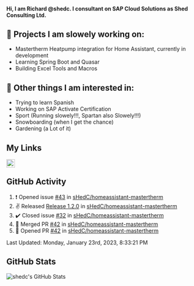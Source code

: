 #### Hi, I am Richard @shedc. I consultant on SAP Cloud Solutions as Shed Consulting Ltd.

## 👋 Projects I am slowely working on:
- Mastertherm Heatpump integration for Home Assistant, currently in development
- Learning Spring Boot and Quasar
- Building Excel Tools and Macros

## 👀 Other things I am interested in:
- Trying to learn Spanish
- Working on SAP Activate Certification
- Sport (Running slowely!!!, Spartan also Slowely!!!)
- Snowboarding (when I get the chance)
- Gardening (a Lot of it)

## My Links
[<img align="left" alt="shedc | LinkedIn" width="22px" src="https://cdn.jsdelivr.net/npm/simple-icons@v3/icons/linkedin.svg" />][linkedin]

<br/>

## GitHub Activity
<!--RECENT_ACTIVITY:start-->
1. ❗️ Opened issue [#43](https://github.com/sHedC/homeassistant-mastertherm/issues/43) in [sHedC/homeassistant-mastertherm](https://github.com/sHedC/homeassistant-mastertherm)
2. ✌️ Released [Release 1.2.0](https://github.com/sHedC/homeassistant-mastertherm/releases/tag/0.2.0) in [sHedC/homeassistant-mastertherm](https://github.com/sHedC/homeassistant-mastertherm)
3. ✔️ Closed issue [#32](https://github.com/sHedC/homeassistant-mastertherm/issues/32) in [sHedC/homeassistant-mastertherm](https://github.com/sHedC/homeassistant-mastertherm)
4. 🎉 Merged PR [#42](https://github.com/sHedC/homeassistant-mastertherm/pull/42) in [sHedC/homeassistant-mastertherm](https://github.com/sHedC/homeassistant-mastertherm)
5. 💪 Opened PR [#42](https://github.com/sHedC/homeassistant-mastertherm/pull/42) in [sHedC/homeassistant-mastertherm](https://github.com/sHedC/homeassistant-mastertherm)
<!--RECENT_ACTIVITY:end-->
<!--RECENT_ACTIVITY:last_update-->
Last Updated: Monday, January 23rd, 2023, 8:33:21 PM
<!--RECENT_ACTIVITY:last_update_end-->

## GitHub Stats
<img align="left" alt="shedc's GitHub Stats" src="https://github-readme-stats.vercel.app/api?username=shedc&show_icons=true&hide_title=true" />

[linkedin]: https://www.linkedin.com/in/richard-holmes-3314251/
